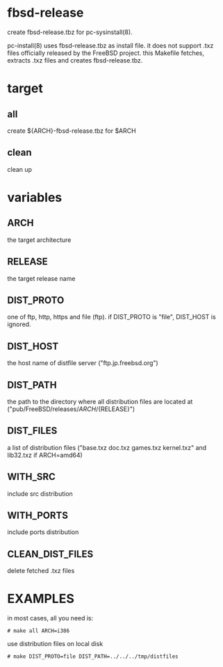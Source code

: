 fbsd-release
============

create fbsd-release.tbz for pc-sysinstall(8).

pc-install(8) uses fbsd-release.tbz as install file. it does not support .txz
files officially released by the FreeBSD project. this Makefile fetches,
extracts .txz files and creates fbsd-release.tbz.

target
======

all
---

create ${ARCH}-fbsd-release.tbz for $ARCH

clean
-----

clean up

variables
=========

ARCH
----

the target architecture

RELEASE
-------

the target release name

DIST_PROTO
----------

one of ftp, http, https and file (ftp). if DIST_PROTO is "file", DIST_HOST is
ignored.

DIST_HOST
---------

the host name of distfile server ("ftp.jp.freebsd.org")

DIST_PATH
---------

the path to the directory where all distribution files are located at
("pub/FreeBSD/releases/${ARCH}/${RELEASE}")

DIST_FILES
----------

a list of distribution files ("base.txz doc.txz games.txz kernel.txz" and
lib32.txz if ARCH=amd64)


WITH_SRC
--------

include src distribution

WITH_PORTS
----------

include ports distribution

CLEAN_DIST_FILES
----------------

delete fetched .txz files

EXAMPLES
========

in most cases, all you need is:

    # make all ARCH=i386

use distribution files on local disk

    # make DIST_PROTO=file DIST_PATH=../../../tmp/distfiles

